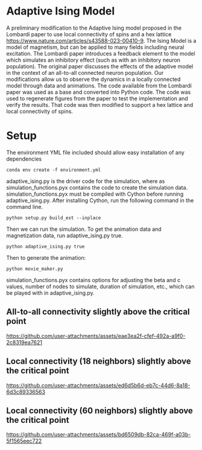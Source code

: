 # Adaptive Ising Model

A preliminary modification to the Adaptive Ising model proposed in the Lombardi paper to use local connectivity of spins and a hex lattice https://www.nature.com/articles/s43588-023-00410-9.  The Ising Model is a model of magnetism, but can be applied to many fields including neural excitation. The Lombardi paper introduces a feedback element to the model which simulates an inhibitory effect (such as with an inhibitory neuron population). The original paper discusses the effects of the adaptive model in the context of an all-to-all connected neuron population. Our modifications allow us to observe the dynamics in a locally connected model through data and animations. The code available from the Lombardi paper was used as a base and converted into Python code. The code was used to regenerate figures from the paper to test the implementation and verify the results. That code was then modified to support a hex lattice and local connectivity of spins.

# Setup
The environment YML file included should allow easy installation of any dependencies 

``conda env create -f environment.yml``

adaptive_ising.py is the driver code for the simulation, where as simulation_functions.pyx contains the code to create the simulation data. simulation_functions.pyx must be compiled with Cython before running adaptive_ising.py. After installing Cython, run the following command in the command line.

``python setup.py build_ext --inplace``

Then we can run the simulation. To get the animation data and magnetization data, run adaptive_ising.py true.

``python adaptive_ising.py true`` 

Then to generate the animation:

``python movie_maker.py``

simulation_functions.pyx contains options for adjusting the beta and c values, number of nodes to simulate, duration of simulation, etc., which can be played with in adaptive_ising.py.

## All-to-all connectivity slightly above the critical point
https://github.com/user-attachments/assets/eae3ea2f-cfef-492a-a9f0-2c8319ea7621

## Local connectivity (18 neighbors) slightly above the critical point
https://github.com/user-attachments/assets/ed6d5b6d-eb7c-44d6-8a18-6d3c89336563

## Local connectivity (60 neighbors) slightly above the critical point
https://github.com/user-attachments/assets/bd6509db-82ca-469f-a03b-5f1565eec722


